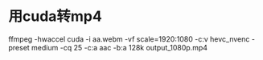 # 用cuda转mp4
ffmpeg -hwaccel cuda -i aa.webm -vf scale=1920:1080 -c:v hevc_nvenc -preset medium -cq 25 -c:a aac -b:a 128k output_1080p.mp4
